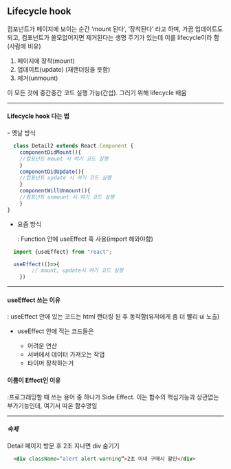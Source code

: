 ## Lifecycle hook

컴포넌트가 페이지에 보이는 순간 ‘mount 된다’, ‘장착된다’ 라고 하며, 가끔 업데이트도 되고, 컴포넌트가 쓸모없어지면 제거된다는 생명 주기가 있는데 이를 lifecycle이라 함 (사람에 비유)

1. 페이지에 장착(mount)
2. 업데이트(update) (재랜더링을 뜻함)
3. 제거(unmount)
   
 이 모든 것에 중간중간 코드 실행 가능(간섭). 그러기 위해 lifecycle 배움

-------------------------------

 <h4>Lifecycle hook 다는 법</h4>
 - 옛날 방식

```javaScript
  class Detail2 extends React.Component { 
    componentDidMount(){
	//컴포넌트 mount 시 여기 코드 실행
    }
    componentDidUpdate(){
	//컴포넌트 update 시 여기 코드 실행
    }
    componentWillUnmount(){
	//컴포넌트 unmount 시 여기 코드 실행
    }
}		
```

- 요즘 방식

  : Function 안에 useEffect 훅 사용(import 해와야함)

```javaScript
  import {useEffect} from "react";

  useEffect(()=>{
        // mount, update시 여기 코드 실행
    })
```

------------------------------

<h4>useEffect 쓰는 이유</h4>
: useEffect 안에 있는 코드는 html 랜더링 된 후 동작함(유저에게 좀 더 빨리 ui 노출)

- useEffect 안에 적는 코드들은

  - 어려운 연산
  - 서버에서 데이터 가져오는 작업
  - 타이머 장착하는거
 
<h4>이름이 Effect인 이유</h4>
:프로그래밍할 때 쓰는 용어 중 하나가 Side Effect. 이는 함수의 핵심기능과 상관없는 부가기능인데, 여기서 따온 함수명임

-------------------------------

*<h4>숙제</h4>*
Detail 페이지 방문 후 2초 지나면 div 숨기기
```html
  <div className=“alert alert-warning”>2초 이내 구매시 할인</div>
```
